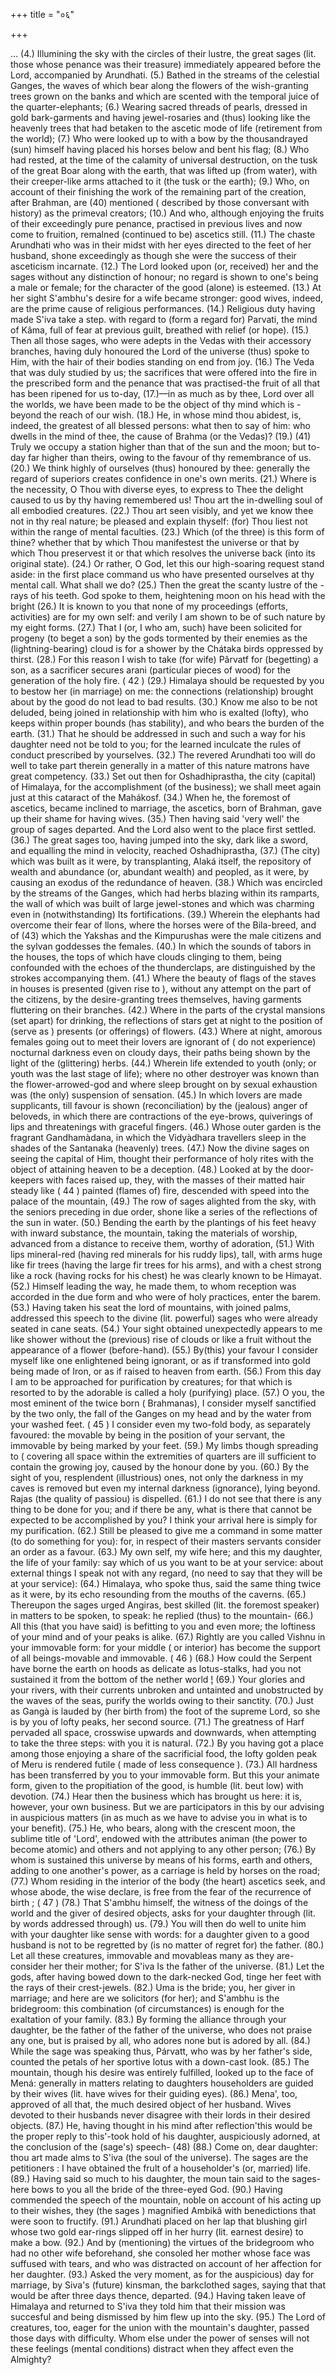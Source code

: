 +++
title = "०६"

+++

…
(4.) Illumining the sky with the circles of their lustre, the great sages (lit. those whose penance was their treasure) immediately appeared before the Lord, accompanied by Arundhati. 
(5.) Bathed in the streams of the celestial Ganges, the waves of which bear along the flowers of the wish-granting trees grown on the banks and which are scented with the temporal juice of the quarter-elephants; 
(6.) Wearing sacred threads of pearls, dressed in gold bark-garments and having jewel-rosaries and (thus) looking like the heavenly trees that had betaken to the ascetic mode of life (retirement from the world); 
(7.) Who were looked up to with a bow by the thousandrayed (sun) himself having placed his horses below and bent his flag; 
(8.) Who had rested, at the time of the calamity of universal destruction, on the tusk of the great Boar along with the earth, that was lifted up (from water), with their creeper-like arms attached to it (the tusk or the earth); 
(9.) Who, on account of their finishing the work of the remaining part of the creation, after Brahman, are 
(40) 
mentioned ( described by those conversant with history) as the primeval creators; 
(10.) And who, although enjoying the fruits of their exceedingly pure penance, practised in previous lives and now come to fruition, remalned (continued to be) ascetics still. 
(11.) 
The chaste Arundhati who was in their midst with her eyes directed to the feet of her husband, shone exceedingly as though she were the success of their asceticism incarnate. 
(12.) The Lord looked upon (or, received) her and the sages without any distinction of honour; no regard is shown to one's being a male or female; for the character of the good (alone) is esteemed. 
(13.) At her sight S'ambhu's desire for a wife became stronger: good wives, indeed, are the prime cause of religious performances. 
(14.) Religious duty having made S'iva take a step. with regard to (form a regard for) Parvati, the mind of Kâma, full of fear at previous guilt, breathed with relief (or hope). 
(15.) Then all those sages, who were adepts in the Vedas with their accessory branches, having duly honoured the Lord of the universe (thus) spoke to Him, with the hair of their bodies standing on end from joy. 
(16.) The Veda that was duly studied by us; the sacrifices that were offered into the fire in the prescribed form and the penance that was practised-the fruit of all that has been ripened for us to-day, 
(17.)—in as much as by thee, Lord over all the worlds, we have been made to be the object of thy mind which is - beyond the reach of our wish. 
(18.) He, in whose mind thou abidest, is, indeed, the greatest of all blessed persons: what then to say of him: who dwells in the mind of thee, the cause of Brahma (or the Vedas)? 
(19.) 
(41) 
Truly we occupy a station higher than that of the sun and the moon; but to-day far higher than theirs, owing to the favour of thy remembrance of us. 
(20.) 
We think highly of ourselves (thus) honoured by thee: generally the regard of superiors creates confidence in one's own merits. 
(21.) 
Where is the necessity, O Thou with diverse eyes, to express to Thee the delight caused to us by thy having remembered us! Thou art the in-dwelling soul of all embodied creatures. 
(22.) 
Thou art seen visibly, and yet we know thee not in thy real nature; be pleased and explain thyself: (for) Thou liest not within the range of mental faculties. 
(23.) Which (of the three) is this form of thine? whether that by which Thou manifestest the universe or that by which Thou preservest it or that which resolves the universe back (into its original state). 
(24.) Or rather, O God, let this our high-soaring request stand aside: in the first place command us who have presented ourselves at thy mental call. What shall we do? 
(25.) Then the great the scanty lustre of the 
-rays of his teeth. 
God spoke to them, heightening moon on his head with the bright 
(26.) It is known to you that none of my proceedings (efforts, activities) are for my own self: and verily I am shown to be of such nature by my eight forms. 
(27.) That I (or, I who am, such) have been solicited for progeny (to beget a son) by the gods tormented by their enemies as the (lightning-bearing) cloud is for a shower by the Chátaka birds oppressed by thirst. 
(28.) For this reason I wish to take (for wife) Pârvatf for (begetting) a son, as a sacrificer secures arani (particular pieces of wood) for the generation of the holy fire. 
( 42 ) 
(29.) Himalaya should be requested by you to bestow her (in marriage) on me: the connections (relationship) brought about by the good do not lead to bad results. 
(30.) Know me also to be not deluded, being joined in relationship with him who is exalted (lofty), who keeps within proper bounds (has stability), and who bears the burden of the earth. 
(31.) That he should be addressed in such and such a way for his daughter need not be told to you; for the learned inculcate the rules of conduct prescribed by yourselves. 
(32.) The revered Arundhati too will do well to take part therein generally in a matter of this nature matrons have great competency. 
(33.) Set out then for Oshadhiprastha, the city (capital) of Himalaya, for the accomplishment (of the business); we shall meet again just at this cataract of the Mahákosf. 
(34.) When he, the foremost of ascetics, became inclined to marriage, the ascetics, born of Brahman, gave up their shame for having wives. 
(35.) Then having said 'very well' the group of sages departed. And the Lord also went to the place first settled. 
(36.) The great sages too, having jumped into the sky, dark like a sword, and equalling the mind in velocity, reached Oshadhiprastha, 
(37.) (The city) which was built as it were, by transplanting, Alaká itself, the repository of wealth and abundance (or, abundant wealth) and peopled, as it were, by causing an exodus of the redundance of heaven. 
(38.) Which was encircled by the streams of the Ganges, which had herbs blazing within its ramparts, the wall of which was built of large jewel-stones and which was charming even in (notwithstanding) Its fortifications. 
(39.) Wherein the elephants had overcome their fear of llons, where the horses were of the Bila-breed, and of 
(43) 
which the Yakshas and the Kimpurushas were the male citizens and the sylvan goddesses the females. 
(40.) In which the sounds of tabors in the houses, the tops of which have clouds clinging to them, being confounded with the echoes of the thunderclaps, are distinguished by the strokes accompanying them. 
(41.) Where the beauty of flags of the staves in houses is presented (given rise to ), without any attempt on the part of the citizens, by the desire-granting trees themselves, having garments fluttering on their branches. 
(42.) Where in the parts of the crystal mansions (set apart) for drinking, the reflections of stars get at night to the position of (serve as ) presents (or offerings) of flowers. 
(43.) Where at night, amorous females going out to meet their lovers are ignorant of ( do not experience) nocturnal darkness even on cloudy days, their paths being shown by the light of the (glittering) herbs. 
(44.) Wherein life extended to youth (only; or youth was the last stage of life); where no other destroyer was known than the flower-arrowed-god and where sleep brought on by sexual exhaustion was (the only) suspension of sensation. 
(45.) In which lovers are made supplicants, till favour is shown (reconciliation) by the (jealous) anger of beloveds, in which there are contractions of the eye-brows, quiverings of lips and threatenings with graceful fingers. 
(46.) Whose outer garden is the fragrant Gandhamàdana, in which the Vidyàdhara travellers sleep in the shades of the Santanaka (heavenly) trees. 
(47.) Now the divine sages on seeing the capital of Him, thought their performance of holy rites with the object of attaining heaven to be a deception. 
(48.) Looked at by the door-keepers with faces raised up, they, with the masses of their matted hair steady like 
( 44 ) 
painted (flames of) fire, descended with speed into the palace of the mountain, 
(49.) The row of sages alighted from the sky, with the seniors preceding in due order, shone like a series of the reflections of the sun in water. 
(50.) Bending the earth by the plantings of his feet heavy with inward substance, the mountain, taking the materials of worship, advanced from a distance to receive them, worthy of adoration, 
(51.) With lips mineral-red (having red minerals for his ruddy lips), tall, with arms huge like fir trees (having the large fir trees for his arms), and with a chest strong like a rock (having rocks for his chest) he was clearly known to be Himayat. 
(52.) Himself leading the way, he made them, to whom reception was accorded in the due form and who were of holy practices, enter the barem. 
(53.) Having taken his seat the lord of mountains, with joined palms, addressed this speech to the divine (lit. powerful) sages who were already seated in cane seats. 
(54.) Your sight obtained unexpectedly appears to me like shower without the (previous) rise of clouds or like a fruit without the appearance of a flower (before-hand). 
(55.) By(this) your favour I consider myself like one enlightened being ignorant, or as if transformed into gold being made of Iron, or as if raised to heaven from earth. 
(56.) From this day I am to be approached for purification by creatures; for that which is resorted to by the adorable is called a holy (purifying) place. 
(57.) O you, the most eminent of the twice born ( Brahmanas), I consider myself sanctified by the two only, the fall of the Ganges on my head and by the water from your washed feet. 
( 45 ) 
I consider even my two-fold body, as separately favoured: the movable by being in the position of your servant, the immovable by being marked by your feet. 
(59.) My limbs though spreading to ( covering all space within the extremities of quarters are ill sufficient to contain the growing joy, caused by the honour done by you. 
(60.) By the sight of you, resplendent (illustrious) ones, not only the darkness in my caves is removed but even my internal darkness (ignorance), lying beyond. Rajas (the quality of passiou) is dispelled. 
(61.) I do not see that there is any thing to be done for you; and if there be any, what is there that cannot be expected to be accomplished by you? I think your arrival here is simply for my purification. 
(62.) Still be pleased to give me a command in some matter (to do something for you): for, in respect of their masters servants consider an order as a favour. 
(63.) My own self, my wife here; and this my daughter, the life of your family: say which of us you want to be at your service: about external things I speak not with any regard, (no need to say that they will be at your service): 
(64.) Himalaya, who spoke thus, said the same thing twice as it were, by its echo resounding from the mouths of the caverns. 
(65.) Thereupon the sages urged Angiras, best skilled (lit. the foremost speaker) in matters to be spoken, to speak: he replied (thus) to the mountain- 
(66.) All this (that you have said) is befitting to you and even more; the loftiness of your mind and of your peaks is alike. 
(67.) Rightly are you called Vishnu in your immovable form: for your middle ( or interior) has become the support of all beings-movable and immovable. 
( 46 ) 
(68.) How could the Serpent have borne the earth on hoods as delicate as lotus-stalks, had you not sustained it from the bottom of the nether world ̧! 
(69.) Your glories and your rivers, with their currents unbroken and untainted and unobstructed by the waves of the seas, purify the worlds owing to their sanctity. 
(70.) Just as Gangà is lauded by (her birth from) the foot of the supreme Lord, so she is by you of lofty peaks, her second source. 
(71.) The greatness of Harf pervaded all space, crosswise upwards and downwards, when attempting to take the three steps: with you it is natural. 
(72.) By you having got a place among those enjoying a share of the sacrificial food, the lofty golden peak of Meru is rendered futile ( made of less consequence ). 
(73.) All hardness has been transferred by you to your immovable form. But this your animate form, given to the propitiation of the good, is humble (lit. beut low) with devotion. 
(74.) Hear then the business which has brought us here: it is, however, your own business. 
But we are participators in this by our advising in auspicious matters (in as much as we have to advise you in what is to your benefit). 
(75.) He, who bears, along with the crescent moon, the sublime title of 'Lord', endowed with the attributes animan (the power to become atomic) and others and not applying to any other person; 
(76.) By whom is sustained this universe by means of his forms, earth and others, adding to one another's power, as a carriage is held by horses on the road; 
(77.) Whom residing in the interior of the body (the heart) ascetics seek, and whose abode, the wise declare, is free from the fear of the recurrence of birth ; 
( 47 ) 
(78.) That S'ambhu himself, the witness of the doings of the world and the giver of desired objects, asks for your daughter through (lit. by words addressed through) us. 
(79.) You will then do well to unite him with your daughter like sense with words: for a daughter given to a good husband is not to be regretted by (is no matter of regret for) the father. 
(80.) Let all these creatures, immovable and movableas many as they are-consider her their mother; for S'iva Is the father of the universe. 
(81.) Let the gods, after having bowed down to the dark-necked God, tinge her feet with the rays of their crest-jewels. 
(82.) Uma is the bride; you, her giver in marriage; and here are we solicitors (for her); and S'ambhu is the bridegroom: this combination (of circumstances) is enough for the exaltation of your family. 
(83.) By forming the alliance through your daughter, be the father of the father of the universe, who does not praise any one, but is praised by all, who adores none but is adored by all. 
(84.) While the sage was speaking thus, Párvatt, who was by her father's side, counted the petals of her sportive lotus with a down-cast look. 
(85.) The mountain, though his desire was entirely fulfilled, looked up to the face of Mená: generally in matters relating to daughters householders are guided by their wives (lit. have wives for their guiding eyes). 
(86.) Mena', too, approved of all that, the much desired object of her husband. Wives devoted to their husbands never disagree with their lords in their desired objects. 
(87.) He, having thought in his mind after reflection'this would be the proper reply to this'-took hold of his daughter, auspiciously adorned, at the conclusion of the (sage's) speech- 
(48) 
(88.) Come on, dear daughter: thou art made alms to S'iva (the soul of the universe). The sages are the petitioners : I have obtained the frult of a householder's (or, married) life. 
(89.) Having said so much to his daughter, the moun tain said to the sages-here bows to you all the bride of the three-eyed God. 
(90.) Having commended the speech of the mountain, noble on account of his acting up to their wishes, they (the sages ) magnified Ambikâ with benedictions that were soon to fructify. 
(91.) Arundhati placed on her lap that blushing girl whose two gold ear-rings slipped off in her hurry (lit. earnest desire) to make a bow. 
(92.) And by (mentioning) the virtues of the bridegroom who had no other wife beforehand, she consoled her mother whose face was suffused with tears, and who was distracted on account of her affection for her daughter. 
(93.) Asked the very moment, as for the auspicious) day for marriage, by Siva's (future) kinsman, the barkclothed sages, saying that that would be after three days thence, departed. 
(94.) Having taken leave of Himalaya and returned to S'iva they told him that their mission was succesful and being dismissed by him flew up into the sky. 
(95.) The Lord of creatures, too, eager for the union with the mountain's daughter, passed those days with difficulty. Whom else under the power of senses will not these feelings (mental conditions) distract when they affect even the Almighty?
